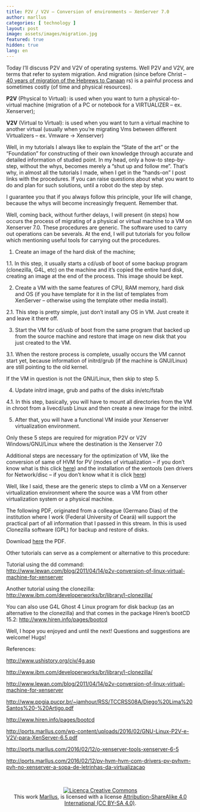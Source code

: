 ```yaml
---
title: P2V / V2V – Conversion of environments – XenServer 7.0
author: marllus
categories: [ technology ]
layout: post
image: assets/images/migration.jpg
featured: true
hidden: true
lang: en
---
```


Today I&#8217;ll discuss P2V and V2V of operating systems. Well P2V and V2V, are terms that refer to system migration. And migration (since before Christ – <a href="http://www.ushistory.org/civ/4g.asp" target="_blank">40 years of migration of the Hebrews to Canaan</a> rs) is a painful process and sometimes costly (of time and physical resources).

**P2V** (Physical to Virtual): is used when you want to turn a physical-to-virtual machine (migration of a PC or notebook for a VIRTUALIZER – ex. Xenserver);

**V2V** (Virtual to Virtual): is used when you want to turn a virtual machine to another virtual (usually when you&#8217;re migrating Vms between different Virtualizers – ex. Vmware -> Xenserver)

Well, in my tutorials I always like to explain the &#8220;State of the art&#8221; or the &#8220;Foundation&#8221; for constructing of their own knowledge through accurate and detailed information of studied point. In my head, only a how-to step-by-step, without the whys, becomes merely a &#8220;shut up and follow me&#8221;. That&#8217;s why, in almost all the tutorials I made, when I get in the &#8220;hands-on&#8221; I post links with the procedures. If you can raise questions about what you want to do and plan for such solutions, until a robot do the step by step.

I guarantee you that if you always follow this principle, your life will change, because the whys will become increasingly frequent. Remember that.

Well, coming back, without further delays, I will present (in steps) how occurs the process of migrating of a physical or virtual machine to a VM on Xenserver 7.0. These procedures are generic. The software used to carry out operations can be severals. At the end, I will put tutorials for you follow which mentioning useful tools for carrying out the procedures.

1. Create an image of the hard disk of the machine;
  
1.1. In this step, it usually starts a cd/usb of boot of some backup program (clonezilla, G4L, etc) on the machine and it’s copied the entire hard disk, creating an image at the end of the process. This image should be kept.

2. Create a VM with the same features of CPU, RAM memory, hard disk and OS (if you have template for it in the list of templates from XenServer – otherwise using the template other media install).
  
2.1. This step is pretty simple, just don&#8217;t install any OS in VM. Just create it and leave it there off.

3. Start the VM for cd/usb of boot from the same program that backed up from the source machine and restore that image on new disk that you just created to the VM.
  
3.1. When the restore process is complete, usually occurs the VM cannot start yet, because information of initrd/grub (if the machine is GNU/Linux) are still pointing to the old kernel.

If the VM in question is not the GNU/Linux, then skip to step 5.

4. Update initrd image, grub and paths of the disks in/etc/fstab
  
4.1. In this step, basically, you will have to mount all directories from the VM in chroot from a livecd/usb Linux and then create a new image for the initrd.

5. After that, you will have a functional VM inside your Xenserver virtualization environment.

Only these 5 steps are required for migration P2V or V2V Windows/GNU/Linux where the destination is the Xenserver 7.0

Additional steps are necessary for the optimization of VM, like the conversion of same of HVM for PV (modes of virtualization &#8211; if you don&#8217;t know what is this click <a href="http://ports.marllus.com/2016/02/17/pv-hvm-hvm-com-drivers-pv-pvhvm-pvh-no-xenserver-a-sopa-de-letrinhas-da-virtualizacao/" target="_blank">here</a>) and the installation of the xentools (xen drivers for Network/disc &#8211; if you don&#8217;t know what it is click <a href="http://ports.marllus.com/2016/02/17/o-xenserver-tools-xenserver-6-5/" target="_blank">here</a>)

Well, like I said, these are the generic steps to climb a VM on a Xenserver virtualization environment where the source was a VM from other virtualization system or a physical machine.

The following PDF, originated from a colleague (Germano Dias) of the institution where I work (Federal University of Ceará) will support the practical part of all information that I passed in this stream. In this is used Clonezilla software (GPL) for backup and restore of disks.
  
Download <a href="http://ports.marllus.com/wp-content/uploads/2016/02/GNU-Linux-P2V-e-V2V-para-XenServer-6.5.pdf" target="_blank">here</a> the PDF.

Other tutorials can serve as a complement or alternative to this procedure:

Tutorial using the dd command: <a href="http://www.lewan.com/blog/2011/04/14/p2v-conversion-of-linux-virtual-machine-for-xenserver" target="_blank">http://www.lewan.com/blog/2011/04/14/p2v-conversion-of-linux-virtual-machine-for-xenserver</a>
  
Another tutorial using the clonezilla: <a href="http://www.ibm.com/developerworks/br/library/l-clonezilla/" target="_blank">http://www.ibm.com/developerworks/br/library/l-clonezilla/</a>
  
You can also use G4L Ghost 4 Linux program for disk backup (as an alternative to the clonezilla) and that comes in the package Hiren&#8217;s bootCD 15.2: <a href="http://www.hiren.info/pages/bootcd" target="_blank">http://www.hiren.info/pages/bootcd</a>

Well, I hope you enjoyed and until the next! Questions and suggestions are welcome! Hugs!

References:

<a href="http://www.ushistory.org/civ/4g.asp" target="_blank">http://www.ushistory.org/civ/4g.asp</a>
  
<a href="http://www.ibm.com/developerworks/br/library/l-clonezilla/" target="_blank">http://www.ibm.com/developerworks/br/library/l-clonezilla/</a>
  
<a href="http://www.lewan.com/blog/2011/04/14/p2v-conversion-of-linux-virtual-machine-for-xenserver" target="_blank">http://www.lewan.com/blog/2011/04/14/p2v-conversion-of-linux-virtual-machine-for-xenserver</a>
  
<a href="http://www.ppgia.pucpr.br/~jamhour/RSS/TCCRSS08A/Diego%20Lima%20Santos%20-%20Artigo.pdf" target="_blank">http://www.ppgia.pucpr.br/~jamhour/RSS/TCCRSS08A/Diego%20Lima%20Santos%20-%20Artigo.pdf</a>
  
<a href="http://www.hiren.info/pages/bootcd" target="_blank">http://www.hiren.info/pages/bootcd</a>
  
<a href="http://ports.marllus.com/wp-content/uploads/2016/02/GNU-Linux-P2V-e-V2V-para-XenServer-6.5.pdf" target="_blank">http://ports.marllus.com/wp-content/uploads/2016/02/GNU-Linux-P2V-e-V2V-para-XenServer-6.5.pdf</a>
  
<a href="http://ports.marllus.com/2016/02/12/o-xenserver-tools-xenserver-6-5" target="_blank">http://ports.marllus.com/2016/02/12/o-xenserver-tools-xenserver-6-5</a>
  
<a href="http://ports.marllus.com/2016/02/12/pv-hvm-hvm-com-drivers-pv-pvhvm-pvh-no-xenserver-a-sopa-de-letrinhas-da-virtualizacao" target="_blank">http://ports.marllus.com/2016/02/12/pv-hvm-hvm-com-drivers-pv-pvhvm-pvh-no-xenserver-a-sopa-de-letrinhas-da-virtualizacao</a>

&nbsp;

<p style="text-align: center;">
  <a href="http://creativecommons.org/licenses/by-sa/4.0/" rel="license"><img style="border-width: 0;" src="https://i.creativecommons.org/l/by-sa/4.0/88x31.png" alt="Licença Creative Commons" /></a><br /> <span id="result_box" class="short_text" lang="en"><span class="">This</span> work <a href="http://marllus.com/xenserver" target="_blank">Marllus</a>, is licensed with a <span class="">license </span></span><a href="https://creativecommons.org/licenses/by-sa/4.0/" target="_blank">Attribution-ShareAlike 4.0 International (CC BY-SA 4.0)</a>.
</p>

&nbsp;
